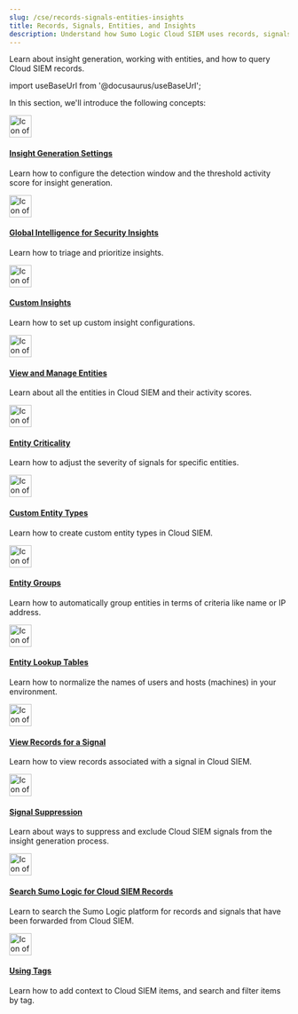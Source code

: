 ```yaml
---
slug: /cse/records-signals-entities-insights
title: Records, Signals, Entities, and Insights
description: Understand how Sumo Logic Cloud SIEM uses records, signals, and entities to detect threats and generate meaningful insights.
---
```


Learn about insight generation, working with entities, and how to query Cloud SIEM records. 

import useBaseUrl from '@docusaurus/useBaseUrl';

In this section, we'll introduce the following concepts:

<div className="box-wrapper">
<div className="box smallbox card">
  <div className="container">
  <a href={useBaseUrl('docs/cse/records-signals-entities-insights/set-insight-generation-window-threshold')}><img src={useBaseUrl('img/icons/security/siem-challenges.png')} alt="Icon of a shield on a flow diagram" width="40"/><h4>Insight Generation Settings</h4></a>
  <p>Learn how to configure the detection window and the threshold activity score for insight generation.</p>
  </div>
</div>
<div className="box smallbox card">
  <div className="container">
  <a href={useBaseUrl('docs/cse/records-signals-entities-insights/global-intelligence-security-insights')}><img src={useBaseUrl('img/icons/security/siem-challenges.png')} alt="Icon of a shield on a flow diagram" width="40"/><h4>Global Intelligence for Security Insights</h4></a>
  <p>Learn how to triage and prioritize insights.</p>
  </div>
</div>
<div className="box smallbox card">
  <div className="container">
  <a href={useBaseUrl('docs/cse/records-signals-entities-insights/configure-custom-insight')}><img src={useBaseUrl('img/icons/security/siem-challenges.png')} alt="Icon of a shield on a flow diagram" width="40"/><h4>Custom Insights</h4></a>
  <p>Learn how to set up custom insight configurations.</p>
  </div>
</div>
<div className="box smallbox card">
  <div className="container">
  <a href={useBaseUrl('docs/cse/records-signals-entities-insights/view-manage-entities')}><img src={useBaseUrl('img/icons/security/siem-challenges.png')} alt="Icon of a shield on a flow diagram" width="40"/><h4>View and Manage Entities</h4></a>
  <p>Learn about all the entities in Cloud SIEM and their activity scores.</p>
  </div>
</div>
<div className="box smallbox card">
  <div className="container">
  <a href={useBaseUrl('docs/cse/records-signals-entities-insights/entity-criticality')}><img src={useBaseUrl('img/icons/security/siem-challenges.png')} alt="Icon of a shield on a flow diagram" width="40"/><h4>Entity Criticality</h4></a>
  <p>Learn how to adjust the severity of signals for specific entities.</p>
  </div>
</div>
<div className="box smallbox card">
  <div className="container">
  <a href={useBaseUrl('docs/cse/records-signals-entities-insights/create-custom-entity-type')}><img src={useBaseUrl('img/icons/security/siem-challenges.png')} alt="Icon of a shield on a flow diagram" width="40"/><h4>Custom Entity Types</h4></a>
  <p>Learn how to create custom entity types in Cloud SIEM.</p>
  </div>
</div>
<div className="box smallbox card">
  <div className="container">
  <a href={useBaseUrl('docs/cse/records-signals-entities-insights/create-an-entity-group')}><img src={useBaseUrl('img/icons/security/siem-challenges.png')} alt="Icon of a shield on a flow diagram" width="40"/><h4>Entity Groups</h4></a>
  <p>Learn how to automatically group entities in terms of criteria like name or IP address.</p>
  </div>
</div>
<div className="box smallbox card">
  <div className="container">
  <a href={useBaseUrl('docs/cse/records-signals-entities-insights/configure-entity-lookup-table')}><img src={useBaseUrl('img/icons/security/siem-challenges.png')} alt="Icon of a shield on a flow diagram" width="40"/><h4>Entity Lookup Tables</h4></a>
  <p>Learn how to normalize the names of users and hosts (machines) in your environment.</p>
  </div>
</div>
<div className="box smallbox card">
  <div className="container">
  <a href={useBaseUrl('docs/cse/records-signals-entities-insights/view-records-signal')}><img src={useBaseUrl('img/icons/security/siem-challenges.png')} alt="Icon of a shield on a flow diagram" width="40"/><h4>View Records for a Signal</h4></a>
  <p>Learn how to view records associated with a signal in Cloud SIEM.</p>
  </div>
</div>
<div className="box smallbox card">
  <div className="container">
  <a href={useBaseUrl('docs/cse/records-signals-entities-insights/about-signal-suppression')}><img src={useBaseUrl('img/icons/security/siem-challenges.png')} alt="Icon of a shield on a flow diagram" width="40"/><h4>Signal Suppression</h4></a>
  <p>Learn about ways to suppress and exclude Cloud SIEM signals from the insight generation process.</p>
  </div>
</div>
<div className="box smallbox card">
  <div className="container">
  <a href={useBaseUrl('docs/cse/records-signals-entities-insights/search-cse-records-in-sumo')}><img src={useBaseUrl('img/icons/security/siem-challenges.png')} alt="Icon of a shield on a flow diagram" width="40"/><h4>Search Sumo Logic for Cloud SIEM Records</h4></a>
  <p>Learn to search the Sumo Logic platform for records and signals that have been forwarded from Cloud SIEM.</p>
  </div>
</div>
<div className="box smallbox card">
  <div className="container">
  <a href={useBaseUrl('docs/cse/records-signals-entities-insights/tags-insights-signals-entities-rules')}><img src={useBaseUrl('img/icons/security/siem-challenges.png')} alt="Icon of a shield on a flow diagram" width="40"/><h4>Using Tags</h4></a>
  <p>Learn how to add context to Cloud SIEM items, and search and filter items by tag.</p>
  </div>
</div>
</div>
